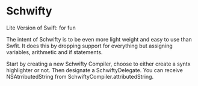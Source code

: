 # Schwifty
Lite Version of Swift: for fun

The intent of Schwifty is to be even more light weight and easy to use than Swfit. It does this by dropping support for everything but assigning variables, arithmetic and if statements.

Start by creating a new Schwifty Compiler, choose to either create a syntx highlighter or not. Then designate a SchwiftyDelegate. You can receive NSAtrributedString from SchwiftyCompiler.attributedString.
